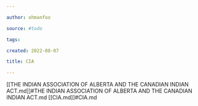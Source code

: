 ```yaml
---

author: ohmanfoo

source: #todo

tags: 

created: 2022-08-07

title: CIA

---
```

[[THE INDIAN ASSOCIATION OF ALBERTA AND THE CANADIAN INDIAN ACT.md]]#THE INDIAN ASSOCIATION OF ALBERTA AND THE CANADIAN INDIAN ACT.md
[[CIA.md]]#CIA.md